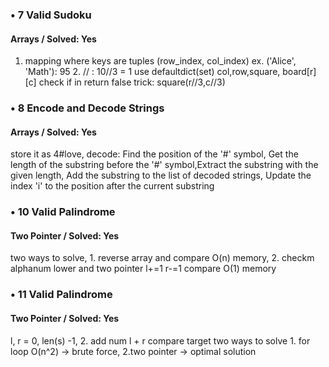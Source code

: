 

### • 7 Valid Sudoku
#### Arrays / Solved: Yes
1.  mapping where keys are tuples (row_index, col_index) ex. ('Alice', 'Math'): 95 2. // : 10//3 = 1
use defaultdict(set) col,row,square, board[r][c] check if in return false trick: square(r//3,c//3)


### • 8 Encode and Decode Strings
#### Arrays / Solved: Yes
store it as 4#love, decode: Find the position of the '#' symbol, Get the length of the substring before the '#' symbol,Extract the substring with the given length, Add the substring to the list of decoded strings, Update the index 'i' to the position after the current substring



### • 10 Valid Palindrome
#### Two Pointer / Solved: Yes
two ways to solve, 1. reverse array and compare O(n) memory, 2. checkm alphanum lower and two pointer l+=1 r-=1 compare O(1) memory

### • 11 Valid Palindrome
#### Two Pointer / Solved: Yes
l, r = 0, len(s) -1, 2. add num l + r compare target
two ways to solve 1. for loop O(n^2) -> brute force, 2.two pointer -> optimal solution
